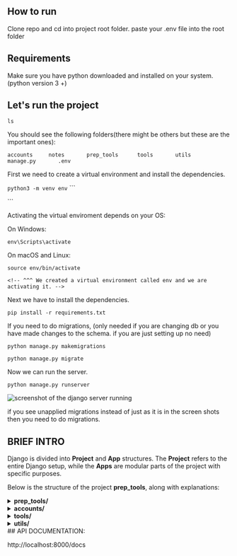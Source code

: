 ## How to run

Clone repo and cd into project root folder.
paste your .env file into the root folder


## Requirements
Make sure you have python downloaded and installed on your system. (python version 3 +)


## Let's run the project

```ls```

You should see the following folders(there might be others but these are the important ones):

```accounts     notes       prep_tools      tools       utils       manage.py       .env ```

First we need to create a virtual environment and install the dependencies. 

```python3 -m venv env``` ```

<!-- Create the virtual environment. -->```

Activating the virtual enviroment depends on your OS:

On Windows:

```env\Scripts\activate```

On macOS and Linux:

```source env/bin/activate``` 

```<!-- ^^^ We created a virtual environment called env and we are activating it. -->```

Next we have to install the dependencies.

```pip install -r requirements.txt```


If you need to do migrations, (only needed if you are changing db or you have made changes to the schema. if you are just setting up no need)

```python manage.py makemigrations```

```python manage.py migrate```



Now we can run the server.

```python manage.py runserver```


![screenshot of the django server running](utils/read_me/Screenshot_runserver.png)

if you see unapplied migrations instead of just as it is in the screen shots then you need to do migrations.


## BRIEF INTRO

Django is divided into **Project** and **App** structures. The **Project** refers to the entire Django setup, while the **Apps** are modular parts of the project with specific purposes.  

Below is the structure of the project **prep_tools**, along with explanations:  

<details>
<summary><b>prep_tools/</b></summary>

- **Description**: Main control for the entire project.  
  - **prep_tools/settings.py**: Project-wide settings are defined here.  
  - **prep_tools/urls.py**: Project-wide URLs/routes are defined here.  

</details>  

<details>
<summary><b>accounts/</b></summary>

- **Description**: This app deals with user accounts.  
  - **accounts/urls.py**: Contains accounts-specific URLs/routes.  
  - **accounts/views.py**: Contains views (Django's equivalent of controllers) for accounts.  

</details>  

<details>
<summary><b>tools/</b></summary>

- **Description**: Another app within the project. (Details follow the same structure as other apps.)  

</details>  

<details>
<summary><b>utils/</b></summary>

- **Description**: This contains utility functions for various tasks.  the sub folders are aptly named, e.g:
  - **open_ai/**: Contains OpenAI-related utility functions.  

</details>
## API DOCUMENTATION:

http://localhost:8000/docs